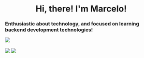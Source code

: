 <h1 align="center"> Hi, there! I'm Marcelo! </h1>
<h3>Enthusiastic about technology, and focused on learning backend development technologies!</h3>
<a href="https://www.linkedin.com/in/mhrocha/">
  <img src="https://img.shields.io/badge/LinkedIn-0077B5?style=for-the-badge&logo=linkedin&logoColor=white"/>
</a></br></br>

<a href="https://github.com/anuraghazra/github-readme-stats">
  <img align="center" src="https://github-readme-stats.vercel.app/api?username=mhrocha1997&count_private=true&show_icons=true&theme=tokyonight" />
</a>
<a href="https://github.com/anuraghazra/top-langs">
  <img align="center" src="https://github-readme-stats.vercel.app/api/top-langs/?username=mhrocha1997&layout=compact&theme=tokyonight" />
</a>

